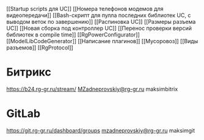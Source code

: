 [[Startup scripts для UC]]
[[Номера телефонов модемов для видеопередачи]]
[[Bash-скрипт для пулла последних библиотек UC, с выводом веток по завершению]]
[[Распиновка UC]]
[[Размеры разъема UC]]
[[Новая сборка под контроллер UC]]
[[Перенос проверки версий библиотек в compile time]]
[[RgPowerConfigurator]]
[[ModelLibCodeGenerator]]
[[Написание плагинов]]
[[Мусоровоз]]
[[Виды разъемов]]
[[RgProtocol]]
# Битрикс
https://b24.rg-gr.ru/stream/
MZadneprovskiy@rg-gr.ru
maksimbitrix

# GitLab
https://git.rg-gr.ru/dashboard/groups
mzadneprovskiy@rg-gr.ru
maksimgit

